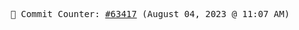 <p align="center">
    <samp>
        📮 Commit Counter: <a href="https://github.com/Javascript-void0/Javascript-void0/commits/main">#63417</a> (August 04, 2023 @ 11:07 AM)
    </samp>
</p>
